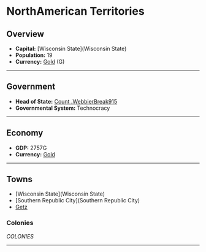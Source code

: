 # NorthAmerican Territories

## Overview

- **Capital:** [Wisconsin State](Wisconsin State)
- **Population:** 19
- **Currency:** [Gold](Gold) (G)

---

## Government

- **Head of State:** [Count .WebbierBreak915](.WebbierBreak915)
- **Governmental System:** Technocracy

---

## Economy

- **GDP:** 2757G
- **Currency:** [Gold](Gold)

---

## Towns

- [Wisconsin State](Wisconsin State)
- [Southern Republic City](Southern Republic City)
- [Getz](Getz)

### Colonies

$COLONIES$

---